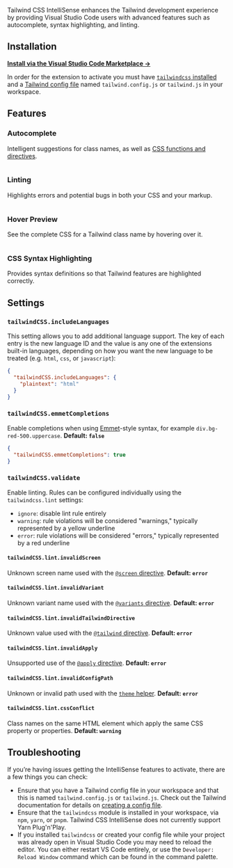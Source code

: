 <img src="https://raw.githubusercontent.com/bradlc/vscode-tailwindcss/master/.github/intellisense-banner.png" alt="" />

Tailwind CSS IntelliSense enhances the Tailwind development experience by providing Visual Studio Code users with advanced features such as autocomplete, syntax highlighting, and linting.

## Installation

**[Install via the Visual Studio Code Marketplace →](https://marketplace.visualstudio.com/items?itemName=bradlc.vscode-tailwindcss)**

In order for the extension to activate you must have [`tailwindcss` installed](https://tailwindcss.com/docs/installation/#1-install-tailwind-via-npm) and a [Tailwind config file](https://tailwindcss.com/docs/installation/#3-create-your-tailwind-config-file-optional) named `tailwind.config.js` or `tailwind.js` in your workspace.

## Features

### Autocomplete

Intelligent suggestions for class names, as well as [CSS functions and directives](https://tailwindcss.com/docs/functions-and-directives/).

<img src="https://raw.githubusercontent.com/bradlc/vscode-tailwindcss/master/.github/autocomplete.png" alt="" />

### Linting

Highlights errors and potential bugs in both your CSS and your markup.

<img src="https://raw.githubusercontent.com/bradlc/vscode-tailwindcss/master/.github/linting.png" alt="" />

### Hover Preview

See the complete CSS for a Tailwind class name by hovering over it.

<img src="https://raw.githubusercontent.com/bradlc/vscode-tailwindcss/master/.github/hover.png" alt="" />

### CSS Syntax Highlighting

Provides syntax definitions so that Tailwind features are highlighted correctly.

## Settings

### `tailwindCSS.includeLanguages`

This setting allows you to add additional language support. The key of each entry is the new language ID and the value is any one of the extensions built-in languages, depending on how you want the new language to be treated (e.g. `html`, `css`, or `javascript`):

```json
{
  "tailwindCSS.includeLanguages": {
    "plaintext": "html"
  }
}
```

### `tailwindCSS.emmetCompletions`

Enable completions when using [Emmet](https://emmet.io/)-style syntax, for example `div.bg-red-500.uppercase`. **Default: `false`**

```json
{
  "tailwindCSS.emmetCompletions": true
}
```

### `tailwindCSS.validate`

Enable linting. Rules can be configured individually using the `tailwindcss.lint` settings:

- `ignore`: disable lint rule entirely
- `warning`: rule violations will be considered "warnings," typically represented by a yellow underline
- `error`: rule violations will be considered "errors," typically represented by a red underline

#### `tailwindCSS.lint.invalidScreen`

Unknown screen name used with the [`@screen` directive](https://tailwindcss.com/docs/functions-and-directives/#screen). **Default: `error`**

#### `tailwindCSS.lint.invalidVariant`

Unknown variant name used with the [`@variants` directive](https://tailwindcss.com/docs/functions-and-directives/#variants). **Default: `error`**

#### `tailwindCSS.lint.invalidTailwindDirective`

Unknown value used with the [`@tailwind` directive](https://tailwindcss.com/docs/functions-and-directives/#tailwind). **Default: `error`**

#### `tailwindCSS.lint.invalidApply`

Unsupported use of the [`@apply` directive](https://tailwindcss.com/docs/functions-and-directives/#apply). **Default: `error`**

#### `tailwindCSS.lint.invalidConfigPath`

Unknown or invalid path used with the [`theme` helper](https://tailwindcss.com/docs/functions-and-directives/#theme). **Default: `error`**

#### `tailwindCSS.lint.cssConflict`

Class names on the same HTML element which apply the same CSS property or properties. **Default: `warning`**

## Troubleshooting

If you’re having issues getting the IntelliSense features to activate, there are a few things you can check:

- Ensure that you have a Tailwind config file in your workspace and that this is named `tailwind.config.js` or `tailwind.js`. Check out the Tailwind documentation for details on [creating a config file](https://tailwindcss.com/docs/installation/#3-create-your-tailwind-config-file-optional).
- Ensure that the `tailwindcss` module is installed in your workspace, via `npm`, `yarn`, or `pnpm`. Tailwind CSS IntelliSense does not currently support Yarn Plug'n'Play.
- If you installed `tailwindcss` or created your config file while your project was already open in Visual Studio Code you may need to reload the editor. You can either restart VS Code entirely, or use the `Developer: Reload Window` command which can be found in the command palette.
